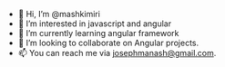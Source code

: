 - 👋 Hi, I’m @mashkimiri
- 👀 I’m interested in javascript and angular 
- 🌱 I’m currently learning angular framework 
- 💞️ I’m looking to collaborate on Angular projects.
- 📫 You can reach me via josephmanash@gmail.com. 


<!---
mashkimiri/mashkimiri is a ✨ special ✨ repository because its `README.md` (this file) appears on your GitHub profile.
You can click the Preview link to take a look at your changes.
--->
